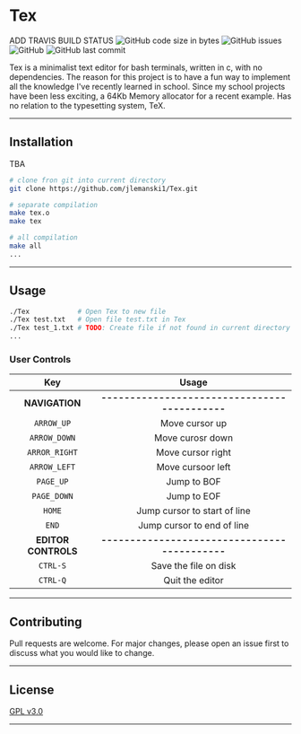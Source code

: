 # Tex

ADD TRAVIS BUILD STATUS
![GitHub code size in bytes](https://img.shields.io/github/languages/code-size/jlemanski1/Tex.svg?style=for-the-badge)
![GitHub issues](https://img.shields.io/github/issues/jlemanski1/Tex.svg?style=for-the-badge)
![GitHub](https://img.shields.io/github/license/jlemanski1/Tex.svg?style=for-the-badge)
![GitHub last commit](https://img.shields.io/github/last-commit/jlemanski1/Tex.svg?style=for-the-badge)

Tex is a minimalist text editor for bash terminals, written in c, with no dependencies. The reason for this project
is to have a fun way to implement all the knowledge I've recently learned in school. Since my school projects have 
been less exciting, a 64Kb Memory allocator for a recent example. Has no relation to the typesetting system, TeX.
- - - 

## Installation
TBA

```bash
# clone fron git into current directory
git clone https://github.com/jlemanski1/Tex.git

# separate compilation
make tex.o
make tex

# all compilation
make all
...
```
- - -

## Usage

  ```bash
  ./Tex            # Open Tex to new file
  ./Tex test.txt   # Open file test.txt in Tex
  ./Tex test_1.txt # TODO: Create file if not found in current directory
  ...
  ```
  
  ### User Controls
  Key |  Usage
  :----:|:-------:
  **NAVIGATION** |**-------------------------------------------**
  `ARROW_UP`   | Move cursor up
  `ARROW_DOWN` | Move curosr down
  `ARROR_RIGHT`| Move cursor right
  `ARROW_LEFT` | Move cursoor left
  `PAGE_UP`    | Jump to BOF
  `PAGE_DOWN`  | Jump to EOF
  `HOME`       | Jump cursor to start of line
  `END`        | Jump cursor to end of line
  **EDITOR CONTROLS** |**-------------------------------------------**
  `CTRL-S`     | Save the file on disk
  `CTRL-Q`     | Quit the editor
  - - -

## Contributing
Pull requests are welcome. For major changes, please open an issue first to discuss what you would like to change.
- - -

## License
[GPL v3.0](https://choosealicense.com/licenses/gpl-3.0/)
- - -
